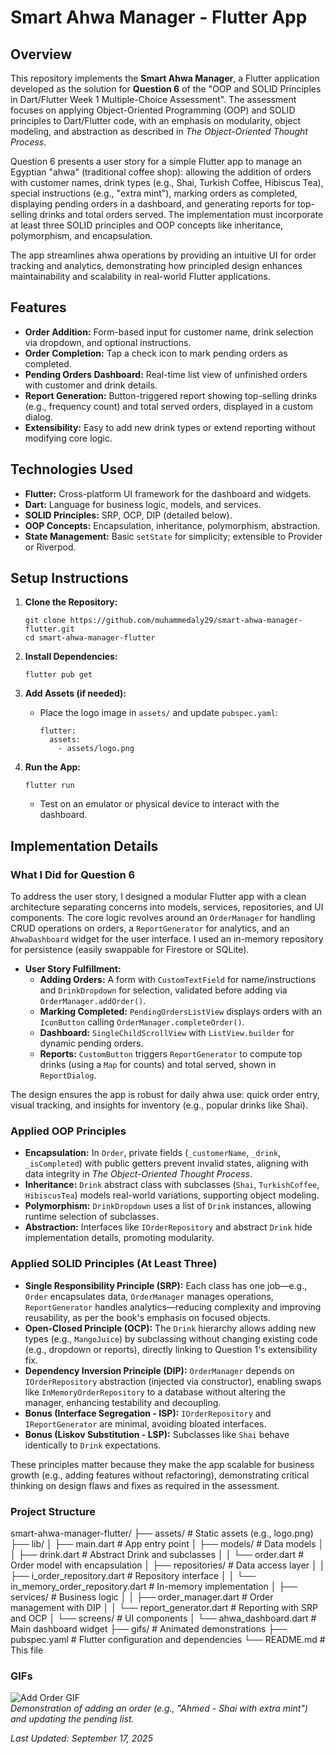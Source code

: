 # Smart Ahwa Manager - Flutter App

## Overview

This repository implements the **Smart Ahwa Manager**, a Flutter application developed as the solution for **Question 6** of the "OOP and SOLID Principles in Dart/Flutter Week 1 Multiple-Choice Assessment". The assessment focuses on applying Object-Oriented Programming (OOP) and SOLID principles to Dart/Flutter code, with an emphasis on modularity, object modeling, and abstraction as described in *The Object-Oriented Thought Process*. 

Question 6 presents a user story for a simple Flutter app to manage an Egyptian "ahwa" (traditional coffee shop): allowing the addition of orders with customer names, drink types (e.g., Shai, Turkish Coffee, Hibiscus Tea), special instructions (e.g., "extra mint"), marking orders as completed, displaying pending orders in a dashboard, and generating reports for top-selling drinks and total orders served. The implementation must incorporate at least three SOLID principles and OOP concepts like inheritance, polymorphism, and encapsulation.

The app streamlines ahwa operations by providing an intuitive UI for order tracking and analytics, demonstrating how principled design enhances maintainability and scalability in real-world Flutter applications.

## Features

- **Order Addition:** Form-based input for customer name, drink selection via dropdown, and optional instructions.
- **Order Completion:** Tap a check icon to mark pending orders as completed.
- **Pending Orders Dashboard:** Real-time list view of unfinished orders with customer and drink details.
- **Report Generation:** Button-triggered report showing top-selling drinks (e.g., frequency count) and total served orders, displayed in a custom dialog.
- **Extensibility:** Easy to add new drink types or extend reporting without modifying core logic.

## Technologies Used

- **Flutter:** Cross-platform UI framework for the dashboard and widgets.
- **Dart:** Language for business logic, models, and services.
- **SOLID Principles:** SRP, OCP, DIP (detailed below).
- **OOP Concepts:** Encapsulation, inheritance, polymorphism, abstraction.
- **State Management:** Basic `setState` for simplicity; extensible to Provider or Riverpod.

## Setup Instructions

1. **Clone the Repository:**
   ```
   git clone https://github.com/muhammedaly29/smart-ahwa-manager-flutter.git
   cd smart-ahwa-manager-flutter
   ```

2. **Install Dependencies:**
   ```
   flutter pub get
   ```

3. **Add Assets (if needed):**
   - Place the logo image in `assets/` and update `pubspec.yaml`:
     ```
     flutter:
       assets:
         - assets/logo.png
     ```

4. **Run the App:**
   ```
   flutter run
   ```
   - Test on an emulator or physical device to interact with the dashboard.

## Implementation Details

### What I Did for Question 6

To address the user story, I designed a modular Flutter app with a clean architecture separating concerns into models, services, repositories, and UI components. The core logic revolves around an `OrderManager` for handling CRUD operations on orders, a `ReportGenerator` for analytics, and an `AhwaDashboard` widget for the user interface. I used an in-memory repository for persistence (easily swappable for Firestore or SQLite).

- **User Story Fulfillment:**
  - **Adding Orders:** A form with `CustomTextField` for name/instructions and `DrinkDropdown` for selection, validated before adding via `OrderManager.addOrder()`.
  - **Marking Completed:** `PendingOrdersListView` displays orders with an `IconButton` calling `OrderManager.completeOrder()`.
  - **Dashboard:** `SingleChildScrollView` with `ListView.builder` for dynamic pending orders.
  - **Reports:** `CustomButton` triggers `ReportGenerator` to compute top drinks (using a `Map` for counts) and total served, shown in `ReportDialog`.

The design ensures the app is robust for daily ahwa use: quick order entry, visual tracking, and insights for inventory (e.g., popular drinks like Shai).

### Applied OOP Principles
- **Encapsulation:** In `Order`, private fields (`_customerName`, `_drink`, `_isCompleted`) with public getters prevent invalid states, aligning with data integrity in *The Object-Oriented Thought Process*.
- **Inheritance:** `Drink` abstract class with subclasses (`Shai`, `TurkishCoffee`, `HibiscusTea`) models real-world variations, supporting object modeling.
- **Polymorphism:** `DrinkDropdown` uses a list of `Drink` instances, allowing runtime selection of subclasses.
- **Abstraction:** Interfaces like `IOrderRepository` and abstract `Drink` hide implementation details, promoting modularity.

### Applied SOLID Principles (At Least Three)
- **Single Responsibility Principle (SRP):** Each class has one job—e.g., `Order` encapsulates data, `OrderManager` manages operations, `ReportGenerator` handles analytics—reducing complexity and improving reusability, as per the book's emphasis on focused objects.
- **Open-Closed Principle (OCP):** The `Drink` hierarchy allows adding new types (e.g., `MangoJuice`) by subclassing without changing existing code (e.g., dropdown or reports), directly linking to Question 1's extensibility fix.
- **Dependency Inversion Principle (DIP):** `OrderManager` depends on `IOrderRepository` abstraction (injected via constructor), enabling swaps like `InMemoryOrderRepository` to a database without altering the manager, enhancing testability and decoupling.
- **Bonus (Interface Segregation - ISP):** `IOrderRepository` and `IReportGenerator` are minimal, avoiding bloated interfaces.
- **Bonus (Liskov Substitution - LSP):** Subclasses like `Shai` behave identically to `Drink` expectations.

These principles matter because they make the app scalable for business growth (e.g., adding features without refactoring), demonstrating critical thinking on design flaws and fixes as required in the assessment.

### Project Structure
smart-ahwa-manager-flutter/
├── assets/                   # Static assets (e.g., logo.png)
├── lib/
│   ├── main.dart             # App entry point
│   ├── models/               # Data models
│   │   ├── drink.dart        # Abstract Drink and subclasses
│   │   └── order.dart        # Order model with encapsulation
│   ├── repositories/         # Data access layer
│   │   ├── i_order_repository.dart # Repository interface
│   │   └── in_memory_order_repository.dart # In-memory implementation
│   ├── services/             # Business logic
│   │   ├── order_manager.dart # Order management with DIP
│   │   └── report_generator.dart # Reporting with SRP and OCP
│   └── screens/              # UI components
│       └── ahwa_dashboard.dart # Main dashboard widget
├── gifs/                     # Animated demonstrations 
├── pubspec.yaml              # Flutter configuration and dependencies
└── README.md                 # This file

### GIFs
![Add Order GIF](gif/gif.gif)  
*Demonstration of adding an order (e.g., "Ahmed - Shai with extra mint") and updating the pending list.*


*Last Updated: September 17, 2025*
